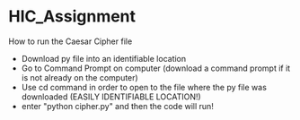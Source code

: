 # HIC_Assignment
How to run the Caesar Cipher file
- Download py file into  an identifiable location
- Go to Command Prompt on computer (download a command prompt if it is not already on the computer)
- Use cd command in order to open to the file where the py file was downloaded (EASILY IDENTIFIABLE LOCATION!)
- enter "python cipher.py" and then the code will run!
